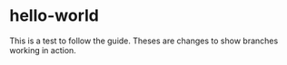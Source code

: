 # hello-world
This is a test to follow the guide.
Theses are changes to show branches working in action. 
